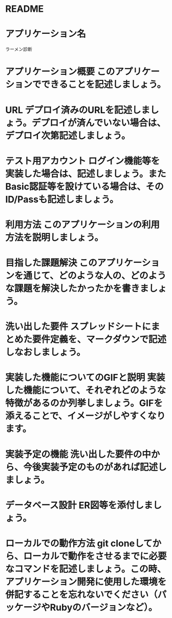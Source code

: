 # README


# アプリケーション名
ラーメン診断
# アプリケーション概要	このアプリケーションでできることを記述しましょう。
# URL	デプロイ済みのURLを記述しましょう。デプロイが済んでいない場合は、デプロイ次第記述しましょう。
# テスト用アカウント	ログイン機能等を実装した場合は、記述しましょう。またBasic認証等を設けている場合は、そのID/Passも記述しましょう。
# 利用方法	このアプリケーションの利用方法を説明しましょう。
# 目指した課題解決	このアプリケーションを通じて、どのような人の、どのような課題を解決したかったかを書きましょう。
# 洗い出した要件	スプレッドシートにまとめた要件定義を、マークダウンで記述しなおしましょう。
# 実装した機能についてのGIFと説明	実装した機能について、それぞれどのような特徴があるのか列挙しましょう。GIFを添えることで、イメージがしやすくなります。
# 実装予定の機能	洗い出した要件の中から、今後実装予定のものがあれば記述しましょう。
# データベース設計	ER図等を添付しましょう。
# ローカルでの動作方法	git cloneしてから、ローカルで動作をさせるまでに必要なコマンドを記述しましょう。この時、アプリケーション開発に使用した環境を併記することを忘れないでください（パッケージやRubyのバージョンなど）。